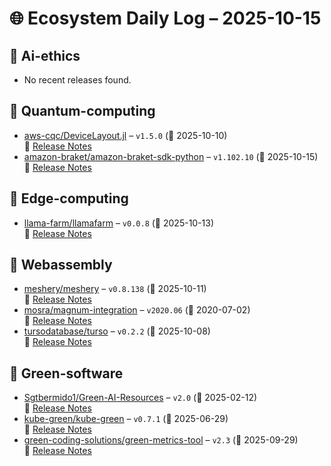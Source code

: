 # 🌐 Ecosystem Daily Log – 2025-10-15

## 🔹 Ai-ethics
- No recent releases found.

## 🔹 Quantum-computing
- [aws-cqc/DeviceLayout.jl](https://github.com/aws-cqc/DeviceLayout.jl/releases/tag/v1.5.0) – `v1.5.0` (📅 2025-10-10)  
  🔗 [Release Notes](https://github.com/aws-cqc/DeviceLayout.jl/releases/tag/v1.5.0)
- [amazon-braket/amazon-braket-sdk-python](https://github.com/amazon-braket/amazon-braket-sdk-python/releases/tag/v1.102.10) – `v1.102.10` (📅 2025-10-15)  
  🔗 [Release Notes](https://github.com/amazon-braket/amazon-braket-sdk-python/releases/tag/v1.102.10)

## 🔹 Edge-computing
- [llama-farm/llamafarm](https://github.com/llama-farm/llamafarm/releases/tag/v0.0.8) – `v0.0.8` (📅 2025-10-13)  
  🔗 [Release Notes](https://github.com/llama-farm/llamafarm/releases/tag/v0.0.8)

## 🔹 Webassembly
- [meshery/meshery](https://github.com/meshery/meshery/releases/tag/v0.8.138) – `v0.8.138` (📅 2025-10-11)  
  🔗 [Release Notes](https://github.com/meshery/meshery/releases/tag/v0.8.138)
- [mosra/magnum-integration](https://github.com/mosra/magnum-integration/releases/tag/v2020.06) – `v2020.06` (📅 2020-07-02)  
  🔗 [Release Notes](https://github.com/mosra/magnum-integration/releases/tag/v2020.06)
- [tursodatabase/turso](https://github.com/tursodatabase/turso/releases/tag/v0.2.2) – `v0.2.2` (📅 2025-10-08)  
  🔗 [Release Notes](https://github.com/tursodatabase/turso/releases/tag/v0.2.2)

## 🔹 Green-software
- [Sgtbermido1/Green-AI-Resources](https://github.com/Sgtbermido1/Green-AI-Resources/releases/tag/v2.0) – `v2.0` (📅 2025-02-12)  
  🔗 [Release Notes](https://github.com/Sgtbermido1/Green-AI-Resources/releases/tag/v2.0)
- [kube-green/kube-green](https://github.com/kube-green/kube-green/releases/tag/v0.7.1) – `v0.7.1` (📅 2025-06-29)  
  🔗 [Release Notes](https://github.com/kube-green/kube-green/releases/tag/v0.7.1)
- [green-coding-solutions/green-metrics-tool](https://github.com/green-coding-solutions/green-metrics-tool/releases/tag/v2.3) – `v2.3` (📅 2025-09-29)  
  🔗 [Release Notes](https://github.com/green-coding-solutions/green-metrics-tool/releases/tag/v2.3)